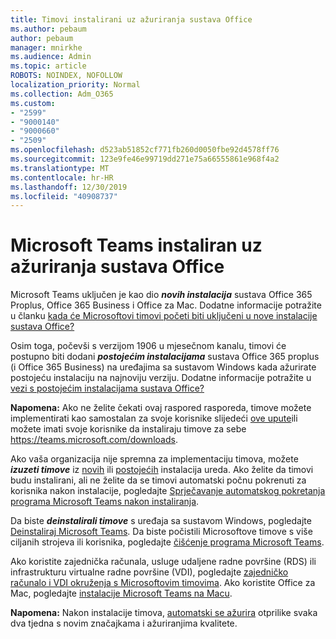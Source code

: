 ```yaml
---
title: Timovi instalirani uz ažuriranja sustava Office
ms.author: pebaum
author: pebaum
manager: mnirkhe
ms.audience: Admin
ms.topic: article
ROBOTS: NOINDEX, NOFOLLOW
localization_priority: Normal
ms.collection: Adm_O365
ms.custom:
- "2599"
- "9000140"
- "9000660"
- "2509"
ms.openlocfilehash: d523ab51852cf771fb260d0050fbe92d4578ff76
ms.sourcegitcommit: 123e9fe46e99719dd271e75a66555861e968f4a2
ms.translationtype: MT
ms.contentlocale: hr-HR
ms.lasthandoff: 12/30/2019
ms.locfileid: "40908737"
---
```

# <a name="microsoft-teams-installed-with-office-updates"></a>Microsoft Teams instaliran uz ažuriranja sustava Office

Microsoft Teams uključen je kao dio ***novih instalacija*** sustava Office 365 Proplus, Office 365 Business i Office za Mac. Dodatne informacije potražite u članku [kada će Microsoftovi timovi početi biti uključeni u nove instalacije sustava Office?](https://docs.microsoft.com/deployoffice/teams-install#when-will-microsoft-teams-start-being-included-with-new-installations-of-office-365-proplus)

Osim toga, počevši s verzijom 1906 u mjesečnom kanalu, timovi će postupno biti dodani ***postojećim instalacijama*** sustava Office 365 proplus (i Office 365 Business) na uređajima sa sustavom Windows kada ažurirate postojeću instalaciju na najnoviju verziju. Dodatne informacije potražite u [vezi s postojećim instalacijama sustava Office?](https://docs.microsoft.com/deployoffice/teams-install#what-about-existing-installations-of-office-365-proplus)

**Napomena:** Ako ne želite čekati ovaj raspored rasporeda, timove možete implementirati kao samostalan za svoje korisnike slijedeći [ove upute](https://docs.microsoft.com/MicrosoftTeams/msi-deployment)ili možete imati svoje korisnike da instaliraju timove za sebe https://teams.microsoft.com/downloads.

Ako vaša organizacija nije spremna za implementaciju timova, možete ***izuzeti timove*** iz [novih](https://docs.microsoft.com/deployoffice/teams-install#how-to-exclude-microsoft-teams-from-new-installations-of-office-365-proplus) ili [postojećih](https://docs.microsoft.com/deployoffice/teams-install#use-group-policy-to-control-the-installation-of-microsoft-teams) instalacija ureda. Ako želite da timovi budu instalirani, ali ne želite da se timovi automatski počnu pokrenuti za korisnika nakon instalacije, pogledajte [Sprječavanje automatskog pokretanja programa Microsoft Teams nakon instaliranja](https://docs.microsoft.com/deployoffice/teams-install#use-group-policy-to-prevent-microsoft-teams-from-starting-automatically-after-installation).

Da biste ***deinstalirali timove*** s uređaja sa sustavom Windows, pogledajte [Deinstaliraj Microsoft Teams](https://support.office.com/article/uninstall-microsoft-teams-3b159754-3c26-4952-abe7-57d27f5f4c81). Da biste počistili Microsoftove timove s više ciljanih strojeva ili korisnika, pogledajte [čišćenje programa Microsoft Teams](https://docs.microsoft.com/microsoftteams/scripts/powershell-script-teams-deployment-clean-up).

Ako koristite zajednička računala, usluge udaljene radne površine (RDS) ili infrastrukturu virtualne radne površine (VDI), pogledajte [zajedničko računalo i VDI okruženja s Microsoftovim timovima](https://docs.microsoft.com/deployoffice/teams-install#shared-computer-and-vdi-environments-with-microsoft-teams). Ako koristite Office za Mac, pogledajte [instalacije Microsoft Teams na Macu](https://docs.microsoft.com/en-us/deployoffice/teams-install#microsoft-teams-installations-on-a-mac).

**Napomena:** Nakon instalacije timova, [automatski se ažurira](https://docs.microsoft.com/deployoffice/teams-install#feature-and-quality-updates-for-microsoft-teams) otprilike svaka dva tjedna s novim značajkama i ažuriranjima kvalitete. 